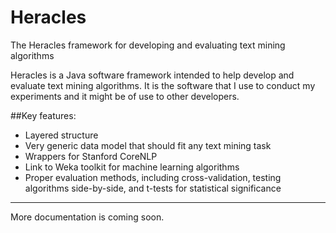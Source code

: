 # Heracles
The Heracles framework for developing and evaluating text mining algorithms

Heracles is a Java software framework intended to help develop and evaluate text mining algorithms. It is the software that I use to conduct my experiments and it might be of use to other developers.

##Key features:
 * Layered structure
 * Very generic data model that should fit any text mining task
 * Wrappers for Stanford CoreNLP
 * Link to Weka toolkit for machine learning algorithms
 * Proper evaluation methods, including cross-validation, testing algorithms side-by-side, and t-tests for statistical significance

---
 
More documentation is coming soon.
